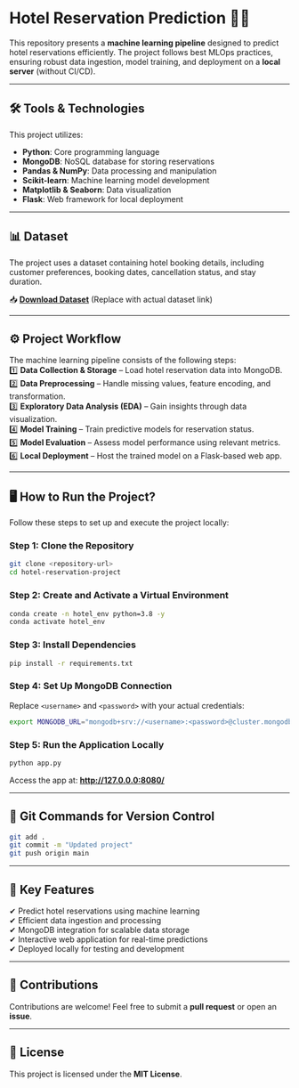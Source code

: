 # **Hotel Reservation Prediction** 🏨🚀  

This repository presents a **machine learning pipeline** designed to predict hotel reservations efficiently. The project follows best MLOps practices, ensuring robust data ingestion, model training, and deployment on a **local server** (without CI/CD).  

---

## 🛠 **Tools & Technologies**  
This project utilizes:  
- **Python**: Core programming language  
- **MongoDB**: NoSQL database for storing reservations  
- **Pandas & NumPy**: Data processing and manipulation  
- **Scikit-learn**: Machine learning model development  
- **Matplotlib & Seaborn**: Data visualization  
- **Flask**: Web framework for local deployment  

---

## 📊 **Dataset**  
The project uses a dataset containing hotel booking details, including customer preferences, booking dates, cancellation status, and stay duration.  

📥 **[Download Dataset](#)** (Replace with actual dataset link)  

---

## ⚙️ **Project Workflow**  
The machine learning pipeline consists of the following steps:  
1️⃣ **Data Collection & Storage** – Load hotel reservation data into MongoDB.  
2️⃣ **Data Preprocessing** – Handle missing values, feature encoding, and transformation.  
3️⃣ **Exploratory Data Analysis (EDA)** – Gain insights through data visualization.  
4️⃣ **Model Training** – Train predictive models for reservation status.  
5️⃣ **Model Evaluation** – Assess model performance using relevant metrics.  
6️⃣ **Local Deployment** – Host the trained model on a Flask-based web app.  

---

## 🖥 **How to Run the Project?**  
Follow these steps to set up and execute the project locally:  

### Step 1: Clone the Repository  
```bash
git clone <repository-url>
cd hotel-reservation-project
```

### Step 2: Create and Activate a Virtual Environment  
```bash
conda create -n hotel_env python=3.8 -y
conda activate hotel_env
```

### Step 3: Install Dependencies  
```bash
pip install -r requirements.txt
```

### Step 4: Set Up MongoDB Connection  
Replace `<username>` and `<password>` with your actual credentials:  
```bash
export MONGODB_URL="mongodb+srv://<username>:<password>@cluster.mongodb.net/"
```

### Step 5: Run the Application Locally  
```bash
python app.py
```
Access the app at: **http://127.0.0.0:8080/**  

---

## 📂 **Git Commands for Version Control**  
```bash
git add .
git commit -m "Updated project"
git push origin main
```

---

## 🎯 **Key Features**  
✔ Predict hotel reservations using machine learning  
✔ Efficient data ingestion and processing  
✔ MongoDB integration for scalable data storage  
✔ Interactive web application for real-time predictions  
✔ Deployed locally for testing and development  

---

## 🤝 **Contributions**  
Contributions are welcome! Feel free to submit a **pull request** or open an **issue**.  

---

## 📄 **License**  
This project is licensed under the **MIT License**.  

